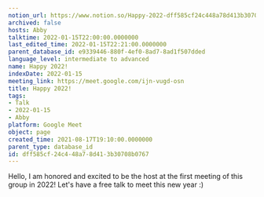 ```yaml
---
notion_url: https://www.notion.so/Happy-2022-dff585cf24c448a78d413b30708b0767
archived: false
hosts: Abby
talktime: 2022-01-15T22:00:00.0000000
last_edited_time: 2022-01-15T22:21:00.0000000
parent_database_id: e9339446-880f-4ef0-8ad7-8ad1f507dded
language_level: intermediate to advanced
name: Happy 2022!
indexDate: 2022-01-15
meeting_link: https://meet.google.com/ijn-vugd-osn
title: Happy 2022!
tags:
- Talk
- 2022-01-15
- Abby
platform: Google Meet
object: page
created_time: 2021-08-17T19:10:00.0000000
parent_type: database_id
id: dff585cf-24c4-48a7-8d41-3b30708b0767
---
```


Hello, I am honored and excited to be the host at the first meeting of this group in 2022! Let's have a free talk to meet this new year :)





